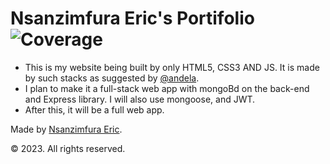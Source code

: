 # Nsanzimfura Eric's Portifolio ![Coverage](https://img.shields.io/badge/code--coverage-96.66%25-darkgreen)

- This is my website being built by only HTML5, CSS3 AND JS. It is made by such stacks as suggested by [@andela](https://github.com/andela).
- I plan to make it a full-stack web app with mongoBd on the back-end and Express library. I will also use mongoose, and JWT.
- After this, it will be a full web app.

Made by [Nsanzimfura Eric](github.com/Kress20000).

  © 2023. All rights reserved.
